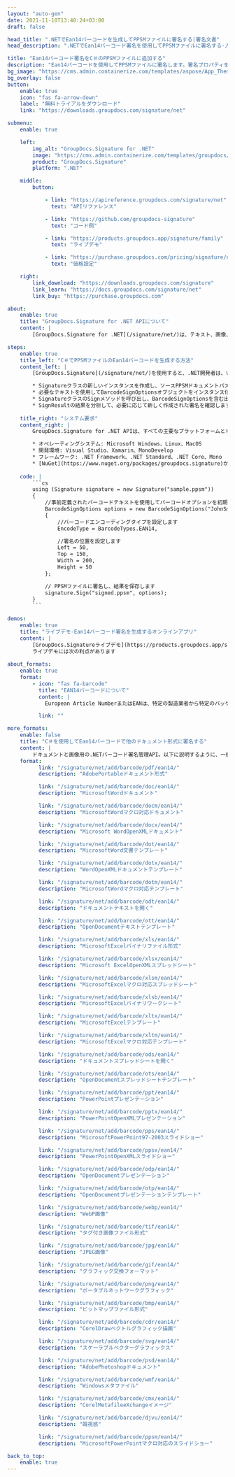 ```yaml
---
layout: "auto-gen"
date: 2021-11-10T13:40:24+03:00
draft: false

head_title: ".NETでEan14バーコードを生成してPPSMファイルに署名する|署名文書"
head_description: ".NETでEan14バーコード署名を使用してPPSMファイルに署名する-人気のあるビジネスドキュメントや画像ファイル形式にバーコードを追加します."

title: "Ean14バーコード署名をC＃のPPSMファイルに追加する"
description: "Ean14バーコードを使用してPPSMファイルに署名します。署名プロパティを操作し、ニーズに合ったドキュメント内で高度な署名オプションを設定します."
bg_image: "https://cms.admin.containerize.com/templates/aspose/App_Themes/V3/images/bg/header1.png"
bg_overlay: false
button:
    enable: true
    icon: "fas fa-arrow-down"
    label: "無料トライアルをダウンロード"
    link: "https://downloads.groupdocs.com/signature/net"

submenu:
    enable: true

    left:
        img_alt: "GroupDocs.Signature for .NET"
        image: "https://cms.admin.containerize.com/templates/groupdocs/images/product-logos/90x90-noborder/groupdocs-signature-net.png"
        product: "GroupDocs.Signature"
        platform: ".NET"

    middle:
        button:

            - link: "https://apireference.groupdocs.com/signature/net"
              text: "APIリファレンス"

            - link: "https://github.com/groupdocs-signature"
              text: "コード例"

            - link: "https://products.groupdocs.app/signature/family"
              text: "ライブデモ"

            - link: "https://purchase.groupdocs.com/pricing/signature/net"
              text: "価格設定"

    right:
        link_download: "https://downloads.groupdocs.com/signature"
        link_learn: "https://docs.groupdocs.com/signature/net"
        link_buy: "https://purchase.groupdocs.com"

about:
    enable: true
    title: "GroupDocs.Signature for .NET APIについて"
    content: |
        [GroupDocs.Signature for .NET](/signature/net/)は、テキスト、画像、バーコード、スタンプ、フォームフィールド、QRコード、メタデータなどのさまざまな署名タイプを使用してデジタルドキュメントに電子署名するネイティブ.NETAPIです。ユーザーは、PDF、Microsoft Word、Excelワークシート、PowerPointプレゼンテーション、Adobe Photoshop、メタファイル、および画像ファイル形式内のデジタル署名を追加、編集、検証、削除、および検索でき、必要に応じて署名プロパティをカスタマイズするための追加サポートがあります。

steps:
    enable: true
    title_left: "C＃でPPSMファイルのEan14バーコードを生成する方法"
    content_left: |
        [GroupDocs.Signature](/signature/net/)を使用すると、.NET開発者は、いくつかの簡単な手順を実行することで、アプリケーション内のPPSMファイルにEan14バーコードを簡単に追加できます。

        * Signatureクラスの新しいインスタンスを作成し、ソースPPSMドキュメントパスをコンストラクターパラメーターとして渡します。
        * 必要なテキストを使用してBarcodeSignOptionsオブジェクトをインスタンス化し、EncodeTypeプロパティをEAN14に設定します。
        * SignatureクラスのSignメソッドを呼び出し、BarcodeSignOptionsを含む出力PPSMファイル名を渡します。
        * SignResultの結果を分析して、必要に応じて新しく作成された署名を確認します。
        
    title_right: "システム要求"
    content_right: |
        GroupDocs.Signature for .NET APIは、すべての主要なプラットフォームとオペレーティングシステムでサポートされています。以下のコードを実行する前に、システムに次の前提条件がインストールされていることを確認してください。

        * オペレーティングシステム: Microsoft Windows、Linux、MacOS
        * 開発環境: Visual Studio、Xamarin、MonoDevelop
        * フレームワーク: .NET Framework、.NET Standard、.NET Core、Mono
        * [NuGet](https://www.nuget.org/packages/groupdocs.signature)からGroupDocs.Signaturefor.NETの最新バージョンをダウンロードします
        
    code: |
        ```cs
        using (Signature signature = new Signature("sample.ppsm"))
        {
            //事前定義されたバーコードテキストを使用してバーコードオプションを初期化します
            BarcodeSignOptions options = new BarcodeSignOptions("JohnSmith")
            {
                //バーコードエンコーディングタイプを設定します
                EncodeType = BarcodeTypes.EAN14,

                //署名の位置を設定します
                Left = 50,
                Top = 150,
                Width = 200,
                Height = 50
            };

            // PPSMファイルに署名し、結果を保存します 
            signature.Sign("signed.ppsm", options);
        }
        ```
        
demos:
    enable: true
    title: "ライブデモ-Ean14バーコード署名を生成するオンラインアプリ"
    content: |
        [GroupDocs.Signatureライブデモ](https://products.groupdocs.app/signature/family)サイトにアクセスして、今すぐPPSMファイルにEan14バーコードを追加してください。  
        ライブデモには次の利点があります
        
about_formats:
    enable: true
    format:
        - icon: "fas fa-barcode"
          title: "EAN14バーコードについて"
          content: |
            European Article NumberまたはEANは、特定の製造業者から特定のパッケージ構成で特定の小売製品タイプを識別するために世界貿易で使用されるバーコード記号と番号付けシステムを説明する標準です。

          link: ""

more_formats:
    enable: false
    title: "C＃を使用してEan14バーコードで他のドキュメント形式に署名する"
    content: |
        ドキュメントと画像用の.NETバーコード署名管理API。以下に説明するように、一般的なファイル形式のいくつかにバーコード署名を追加します。
    format: 
          link: "/signature/net/add/barcode/pdf/ean14/"
          description: "AdobePortableドキュメント形式"

          link: "/signature/net/add/barcode/doc/ean14/"
          description: "MicrosoftWordドキュメント"

          link: "/signature/net/add/barcode/docm/ean14/"
          description: "MicrosoftWordマクロ対応ドキュメント"

          link: "/signature/net/add/barcode/docx/ean14/"
          description: "Microsoft WordOpenXMLドキュメント"

          link: "/signature/net/add/barcode/dot/ean14/"
          description: "MicrosoftWord文書テンプレート"

          link: "/signature/net/add/barcode/dotx/ean14/"
          description: "WordOpenXMLドキュメントテンプレート"

          link: "/signature/net/add/barcode/dotm/ean14/"
          description: "MicrosoftWordマクロ対応テンプレート"       

          link: "/signature/net/add/barcode/odt/ean14/"
          description: "ドキュメントテキストを開く"

          link: "/signature/net/add/barcode/ott/ean14/"
          description: "OpenDocumentテキストテンプレート"

          link: "/signature/net/add/barcode/xls/ean14/"
          description: "MicrosoftExcelバイナリファイル形式"

          link: "/signature/net/add/barcode/xlsx/ean14/"
          description: "Microsoft ExcelOpenXMLスプレッドシート"

          link: "/signature/net/add/barcode/xlsm/ean14/"
          description: "MicrosoftExcelマクロ対応スプレッドシート"

          link: "/signature/net/add/barcode/xlsb/ean14/"
          description: "MicrosoftExcelバイナリワークシート"

          link: "/signature/net/add/barcode/xltx/ean14/"
          description: "MicrosoftExcelテンプレート"

          link: "/signature/net/add/barcode/xltm/ean14/"
          description: "MicrosoftExcelマクロ対応テンプレート"

          link: "/signature/net/add/barcode/ods/ean14/"
          description: "ドキュメントスプレッドシートを開く"

          link: "/signature/net/add/barcode/ots/ean14/"
          description: "OpenDocumentスプレッドシートテンプレート"

          link: "/signature/net/add/barcode/ppt/ean14/"
          description: "PowerPointプレゼンテーション"

          link: "/signature/net/add/barcode/pptx/ean14/"
          description: "PowerPointOpenXMLプレゼンテーション"

          link: "/signature/net/add/barcode/pps/ean14/"
          description: "MicrosoftPowerPoint97-2003スライドショー"

          link: "/signature/net/add/barcode/ppsx/ean14/"
          description: "PowerPointOpenXMLスライドショー"                              

          link: "/signature/net/add/barcode/odp/ean14/"
          description: "OpenDocumentプレゼンテーション"

          link: "/signature/net/add/barcode/otp/ean14/"
          description: "OpenDocumentプレゼンテーションテンプレート"

          link: "/signature/net/add/barcode/webp/ean14/"
          description: "WebP画像"

          link: "/signature/net/add/barcode/tif/ean14/"
          description: "タグ付き画像ファイル形式"

          link: "/signature/net/add/barcode/jpg/ean14/"
          description: "JPEG画像"

          link: "/signature/net/add/barcode/gif/ean14/"
          description: "グラフィック交換フォーマット"

          link: "/signature/net/add/barcode/png/ean14/"
          description: "ポータブルネットワークグラフィック"

          link: "/signature/net/add/barcode/bmp/ean14/"
          description: "ビットマップファイル形式"

          link: "/signature/net/add/barcode/cdr/ean14/"
          description: "CorelDrawベクトルグラフィック描画"

          link: "/signature/net/add/barcode/svg/ean14/"
          description: "スケーラブルベクターグラフィックス"

          link: "/signature/net/add/barcode/psd/ean14/"
          description: "AdobePhotoshopドキュメント"

          link: "/signature/net/add/barcode/wmf/ean14/"
          description: "Windowsメタファイル"        

          link: "/signature/net/add/barcode/cmx/ean14/"
          description: "CorelMetafileeXchangeイメージ"

          link: "/signature/net/add/barcode/djvu/ean14/"
          description: "既視感"

          link: "/signature/net/add/barcode/ppsm/ean14/"
          description: "MicrosoftPowerPointマクロ対応のスライドショー"

back_to_top:
    enable: true
---
```

